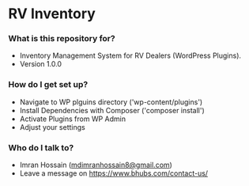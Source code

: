 # RV Inventory #


### What is this repository for? ###

* Inventory Management System for RV Dealers (WordPress Plugins).
* Version 1.0.0

### How do I get set up? ###

* Navigate to WP plguins directory ('wp-content/plugins')
* Install Dependencies with Composer ('composer install')
* Activate Plugins from WP Admin
* Adjust your settings

### Who do I talk to? ###

* Imran Hossain (mdimranhossain8@gmail.com)
* Leave a message on https://www.bhubs.com/contact-us/